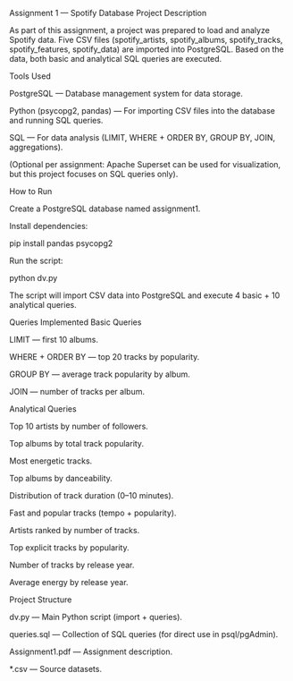 Assignment 1 — Spotify Database
Project Description

As part of this assignment, a project was prepared to load and analyze Spotify data.
Five CSV files (spotify_artists, spotify_albums, spotify_tracks, spotify_features, spotify_data) are imported into PostgreSQL.
Based on the data, both basic and analytical SQL queries are executed.

Tools Used

PostgreSQL — Database management system for data storage.

Python (psycopg2, pandas) — For importing CSV files into the database and running SQL queries.

SQL — For data analysis (LIMIT, WHERE + ORDER BY, GROUP BY, JOIN, aggregations).

(Optional per assignment: Apache Superset can be used for visualization, but this project focuses on SQL queries only).

How to Run

Create a PostgreSQL database named assignment1.

Install dependencies:

pip install pandas psycopg2


Run the script:

python dv.py


The script will import CSV data into PostgreSQL and execute 4 basic + 10 analytical queries.

Queries Implemented
Basic Queries

LIMIT — first 10 albums.

WHERE + ORDER BY — top 20 tracks by popularity.

GROUP BY — average track popularity by album.

JOIN — number of tracks per album.

Analytical Queries

Top 10 artists by number of followers.

Top albums by total track popularity.

Most energetic tracks.

Top albums by danceability.

Distribution of track duration (0–10 minutes).

Fast and popular tracks (tempo + popularity).

Artists ranked by number of tracks.

Top explicit tracks by popularity.

Number of tracks by release year.

Average energy by release year.

Project Structure

dv.py — Main Python script (import + queries).

queries.sql — Collection of SQL queries (for direct use in psql/pgAdmin).

Assignment1.pdf — Assignment description.

*.csv — Source datasets.
